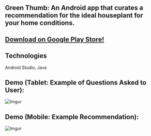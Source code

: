 ## Green Thumb: An Android app that curates a recommendation for the ideal houseplant for your home conditions.

## [Download on Google Play Store!](https://play.google.com/store/apps/details?id=plantdatabase.example.plantdatabase)

## Technologies
Android Studio, Java

## Demo (Tablet: Example of Questions Asked to User): 

![Imgur](https://i.imgur.com/qmVFDjS.png)

## Demo (Mobile: Example Recommendation):

![Imgur](https://i.imgur.com/OsPJzdm.png)
